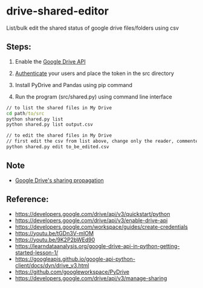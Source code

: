 # drive-shared-editor
List/bulk edit the shared status of google drive files/folders using csv

## Steps:

1. Enable the [Google Drive API](https://developers.google.com/drive/api/v3/enable-drive-api)

2. [Authenticate](https://developers.google.com/drive/api/v3/about-auth) your users and place the token in the src directory

3. Install PyDrive and Pandas using pip command

4. Run the program (src/shared.py) using command line interface

```cmd
// to list the shared files in My Drive
cd path/to/src
python shared.py list 
python shared.py list output.csv

// to edit the shared files in My Drive
// first edit the csv from list above, change only the reader, commenter, and editor columns
python shared.py edit to_be_edited.csv
```

## Note
- [Google Drive's sharing propagation](https://developers.google.com/drive/api/v3/manage-sharing)

## Reference:
- https://developers.google.com/drive/api/v3/quickstart/python
- https://developers.google.com/drive/api/v3/enable-drive-api
- https://developers.google.com/workspace/guides/create-credentials
- https://youtu.be/tGDn3V-mIOM
- https://youtu.be/9K2P2bWEd90
- https://learndataanalysis.org/google-drive-api-in-python-getting-started-lesson-1/
- https://googleapis.github.io/google-api-python-client/docs/dyn/drive_v3.html
- https://github.com/googleworkspace/PyDrive
- https://developers.google.com/drive/api/v3/manage-sharing
